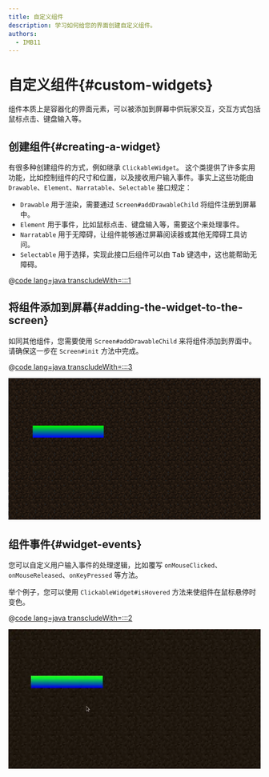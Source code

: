 ```yaml
---
title: 自定义组件
description: 学习如何给您的界面创建自定义组件。
authors:
  - IMB11
---
```


# 自定义组件{#custom-widgets}

组件本质上是容器化的界面元素，可以被添加到屏幕中供玩家交互，交互方式包括鼠标点击、键盘输入等。

## 创建组件{#creating-a-widget}

有很多种创建组件的方式，例如继承 `ClickableWidget`。 这个类提供了许多实用功能，比如控制组件的尺寸和位置，以及接收用户输入事件。事实上这些功能由 `Drawable`、`Element`、`Narratable`、`Selectable` 接口规定：

- `Drawable` 用于渲染，需要通过 `Screen#addDrawableChild` 将组件注册到屏幕中。
- `Element` 用于事件，比如鼠标点击、键盘输入等，需要这个来处理事件。
- `Narratable` 用于无障碍，让组件能够通过屏幕阅读器或其他无障碍工具访问。
- `Selectable` 用于选择，实现此接口后组件可以由 <kbd>Tab</kbd> 键选中，这也能帮助无障碍。

@[code lang=java transcludeWith=:::1](@/reference/latest/src/client/java/com/example/docs/rendering/screens/CustomWidget.java)

## 将组件添加到屏幕{#adding-the-widget-to-the-screen}

如同其他组件，您需要使用 `Screen#addDrawableChild` 来将组件添加到界面中。 请确保这一步在 `Screen#init` 方法中完成。

@[code lang=java transcludeWith=:::3](@/reference/latest/src/client/java/com/example/docs/rendering/screens/CustomScreen.java)

![屏幕中的自定义组件](/assets/develop/rendering/gui/custom-widget-example.png)

## 组件事件{#widget-events}

您可以自定义用户输入事件的处理逻辑，比如覆写 `onMouseClicked`、`onMouseReleased`、`onKeyPressed` 等方法。

举个例子，您可以使用 `ClickableWidget#isHovered` 方法来使组件在鼠标悬停时变色。

@[code lang=java transcludeWith=:::2](@/reference/latest/src/client/java/com/example/docs/rendering/screens/CustomWidget.java)

![鼠标悬停事件](/assets/develop/rendering/gui/custom-widget-events.webp)
